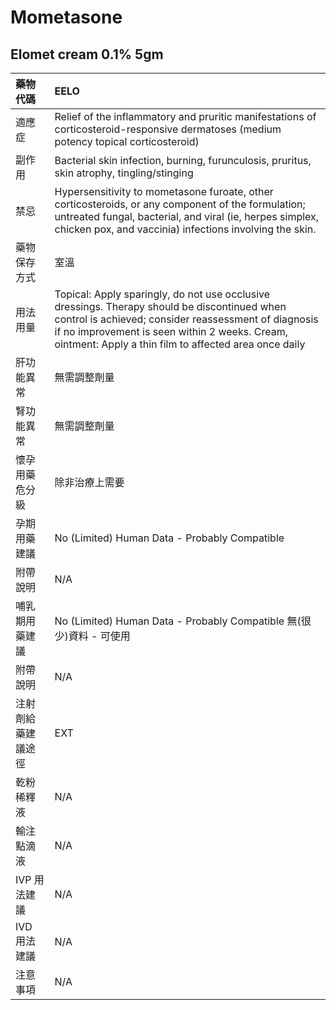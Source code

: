 # Mometasone

## Elomet cream 0.1% 5gm

| 藥物代碼 | EELO |
| :--- | :--- |
| 適應症 | Relief of the inflammatory and pruritic manifestations of corticosteroid-responsive dermatoses \(medium potency topical corticosteroid\) |
| 副作用 | Bacterial skin infection, burning, furunculosis, pruritus, skin atrophy, tingling/stinging |
| 禁忌 | Hypersensitivity to mometasone furoate, other corticosteroids, or any component of the formulation; untreated fungal, bacterial, and viral \(ie, herpes simplex, chicken pox, and vaccinia\) infections involving the skin. |
| 藥物保存方式 | 室溫 |
| 用法用量 | Topical: Apply sparingly, do not use occlusive dressings. Therapy should be discontinued when control is achieved; consider reassessment of diagnosis if no improvement is seen within 2 weeks. Cream, ointment: Apply a thin film to affected area once daily |
| 肝功能異常 | 無需調整劑量 |
| 腎功能異常 | 無需調整劑量 |
| 懷孕用藥危分級 | 除非治療上需要 |
| 孕期用藥建議 | No \(Limited\) Human Data - Probably Compatible |
| 附帶說明 | N/A |
| 哺乳期用藥建議 | No \(Limited\) Human Data - Probably Compatible 無\(很少\)資料 - 可使用 |
| 附帶說明 | N/A |
| 注射劑給藥建議途徑 | EXT |
| 乾粉稀釋液 | N/A |
| 輸注點滴液 | N/A |
| IVP 用法建議 | N/A |
| IVD 用法建議 | N/A |
| 注意事項 | N/A |

